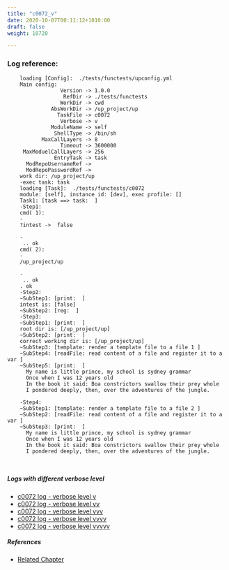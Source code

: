 ```yaml
---
title: "c0072_v"
date: 2020-10-07T00:11:12+1010:00
draft: false
weight: 10720

---
```


### Log reference: <no value>

```
    loading [Config]:  ./tests/functests/upconfig.yml
    Main config:
                 Version -> 1.0.0
                  RefDir -> ./tests/functests
                 WorkDir -> cwd
              AbsWorkDir -> /up_project/up
                TaskFile -> c0072
                 Verbose -> v
              ModuleName -> self
               ShellType -> /bin/sh
           MaxCallLayers -> 8
                 Timeout -> 3600000
     MaxModuelCallLayers -> 256
               EntryTask -> task
      ModRepoUsernameRef -> 
      ModRepoPasswordRef -> 
    work dir: /up_project/up
    -exec task: task
    loading [Task]:  ./tests/functests/c0072
    module: [self], instance id: [dev], exec profile: []
    Task1: [task ==> task:  ]
    -Step1:
    cmd( 1):
    -
    ?intest ->  false
    
    -
     .. ok
    cmd( 2):
    -
    /up_project/up
    
    -
     .. ok
    . ok
    -Step2:
    ~SubStep1: [print:  ]
    intest is: [false]
    ~SubStep2: [reg:  ]
    -Step3:
    ~SubStep1: [print:  ]
    root dir is: [/up_project/up]
    ~SubStep2: [print:  ]
    correct working dir is: [/up_project/up]
    ~SubStep3: [template: render a template file to a file 1 ]
    ~SubStep4: [readFile: read content of a file and register it to a var ]
    ~SubStep5: [print:  ]
      My name is little prince, my school is sydney grammar
      Once when I was 12 years old
      In the book it said: Boa constrictors swallow their prey whole
      I pondered deeply, then, over the adventures of the jungle.
    
    -Step4:
    ~SubStep1: [template: render a template file to a file 2 ]
    ~SubStep2: [readFile: read content of a file and register it to a var ]
    ~SubStep3: [print:  ]
      My name is little prince, my school is sydney grammar
      Once when I was 12 years old
      In the book it said: Boa constrictors swallow their prey whole
      I pondered deeply, then, over the adventures of the jungle.
    
    
```

##### Logs with different verbose level
* [c0072 log - verbose level v](../../logs/c0072_v)
* [c0072 log - verbose level vv](../../logs/c0072_vv)
* [c0072 log - verbose level vvv](../../logs/c0072_vvv)
* [c0072 log - verbose level vvvv](../../logs/c0072_vvvv)
* [c0072 log - verbose level vvvvv](../../logs/c0072_vvvvv)

##### References
* [Related Chapter](../../templating/c0072)
